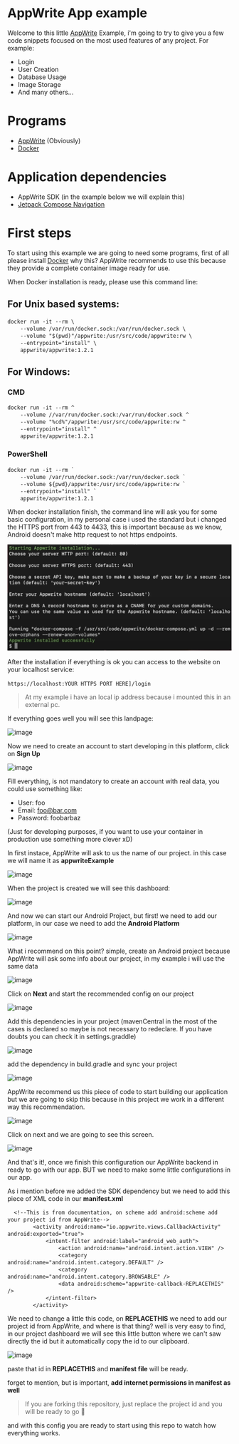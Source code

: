 # AppWrite App example

Welcome to this little [AppWrite](https://appwrite.io/) Example, i'm going to try to give you a few
code snippets focused on the most used features of any project. For example:

 - Login
 - User Creation
 - Database Usage
 - Image Storage
 - And many others...

# Programs
 
 - [AppWrite](https://appwrite.io/) (Obviously)
 - [Docker](https://www.docker.com/products/docker-desktop/)

# Application dependencies

 - AppWrite SDK (in the example below we will explain this)
 - [Jetpack Compose Navigation](https://developer.android.com/jetpack/compose/navigation)


# First steps

To start using this example we are going to need some programs, first of all please install [Docker](https://www.docker.com/products/docker-desktop/)
why this? AppWrite recommends to use this because they provide a complete container image ready for use.

When Docker installation is ready, please use this command line:

## For Unix based systems:
```
docker run -it --rm \
    --volume /var/run/docker.sock:/var/run/docker.sock \
    --volume "$(pwd)"/appwrite:/usr/src/code/appwrite:rw \
    --entrypoint="install" \
    appwrite/appwrite:1.2.1
```

## For Windows:

### CMD
```
docker run -it --rm ^
    --volume //var/run/docker.sock:/var/run/docker.sock ^
    --volume "%cd%"/appwrite:/usr/src/code/appwrite:rw ^
    --entrypoint="install" ^
    appwrite/appwrite:1.2.1
```

### PowerShell
```
docker run -it --rm `
    --volume /var/run/docker.sock:/var/run/docker.sock `
    --volume ${pwd}/appwrite:/usr/src/code/appwrite:rw `
    --entrypoint="install" `
    appwrite/appwrite:1.2.1
```

When docker installation finish, the command line will ask you for some basic configuration, in my personal case
i used the standard but i changed the HTTPS port from 443 to 4433, this is important because as we know, Android doesn't
make http request to not https endpoints.


![image](./readmeimg/1.png)


After the installation if everything is ok you can access to the website on your localhost service:

```https://localhost:YOUR HTTPS PORT HERE]/login```

> At my example i have an local ip address because i mounted this in an external pc.

If everything goes well you will see this landpage:

![image](./readmeimg/2.png)

Now we need to create an account to start developing in this platform, click on **Sign Up**

![image](./readmeimg/3.png)

Fill everything, is not mandatory to create an account with real data, you could use something like:

- User: foo
- Email: foo@bar.com
- Password: foobarbaz

(Just for developing purposes, if you want to use your container in production use something more clever xD)

In first instace, AppWrite will ask to us the name of our project. in this case we will name it as **appwriteExample**

![image](./readmeimg/4.png)

When the project is created we will see this dashboard:

![image](./readmeimg/5.png)

And now we can start our Android Project, but first! we need to add our platform, in our case we need to add the **Android Platform**

![image](./readmeimg/6.png)

What i recommend on this point? simple, create an Android project because AppWrite will ask some info about our project, in my example i will use the same data 

![image](./readmeimg/7.png)

Click on **Next** and start the recommended config on our project

![image](./readmeimg/8.png)

Add this dependencies in your project (mavenCentral in the most of the cases is declared so maybe is not necessary to redeclare. If you have doubts you can check it in settings.graddle)

![image](./readmeimg/9.png)

add the dependency in build.gradle and sync your project

![image](./readmeimg/10.png)

AppWrite recommend us this piece of code to start building our application but we are going to skip this because in this project we work in a different way this recommendation.

![image](./readmeimg/11.png)

Click on next and we are going to see this screen.

![image](./readmeimg/12.png)

And that's it!, once we finish this configuration our AppWrite backend in ready to go with our app. BUT we need to make some little configurations in our app.

As i mention before we added the SDK dependency but we need to add this piece of XML code in our **manifest.xml**

```
  <!--This is from documentation, on scheme add android:scheme add your project id from AppWrite-->
        <activity android:name="io.appwrite.views.CallbackActivity" android:exported="true">
            <intent-filter android:label="android_web_auth">
                <action android:name="android.intent.action.VIEW" />
                <category android:name="android.intent.category.DEFAULT" />
                <category android:name="android.intent.category.BROWSABLE" />
                <data android:scheme="appwrite-callback-REPLACETHIS" />
            </intent-filter>
        </activity>
```

We need to change a little this code, on **REPLACETHIS** we need to add our project id from AppWrite, and where is that thing? well is very easy to find, in our project dashboard we will see this little button where we can't saw directly the id but it automatically copy the id to our clipboard.

![image](./readmeimg/13.png)

paste that id in **REPLACETHIS** and **manifest file** will be ready.

forget to mention, but is important, **add internet permissions in manifest as well**

>If you are forking this repository, just replace the project id and you will be ready to go 🙂

and with this config you are ready to start using this repo to watch how everything works.
